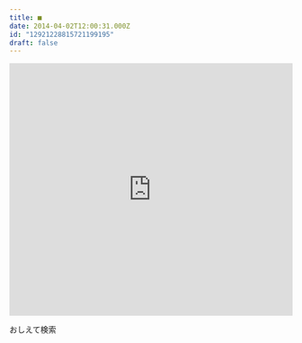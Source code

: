 ```yaml
---
title: ■
date: 2014-04-02T12:00:31.000Z
id: "12921228815721199195"
draft: false
---
```

<iframe width="100%" height="450" scrolling="no" frameborder="no" src="https://w.soundcloud.com/player/?url=https%3A//api.soundcloud.com/playlists/27295260&amp;auto_play=false&amp;hide_related=false&amp;visual=true"></iframe>

おしえて検索
